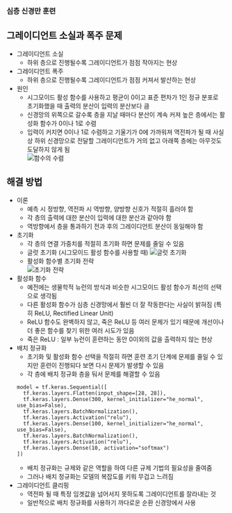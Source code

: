 ### 심층 신경만 훈련

## 그레이디언트 소실과 폭주 문제
- 그레이디언트 소실
  - 하위 층으로 진행될수록 그레이디언트가 점점 작아지는 현상
- 그레이디언트 폭주
  - 하위 층으로 진행될수록 그레이디언트가 점점 커져서 발산하는 현상
- 원인
  - 시그모이드 활성 함수를 사용하고 평균이 0이고 표준 편차가 1인 정규 분포로 초기화했을 때 출력의 분산이 입력의 분산보다 큼
  - 신경망의 위쪽으로 갈수록 층을 지날 때마다 분산이 계속 커져 높은 층에서는 활성화 함수가 0이나 1로 수렴
  - 입력이 커지면 0이나 1로 수렴하고 기울기가 0에 가까워져 역전파가 될 때 사실상 하위 신경망으로 전달할 그레이디언트가 거의 없고 아래쪽 층에는 아무것도 도달하지 않게 됨   
![함수의 수렴](https://velog.velcdn.com/images/kyungmin1029/post/def9ea6a-4ba6-4b14-9850-2e6e9c166355/image.png)

## 해결 방법
- 이론
  - 예측 시 정방향, 역전파 시 역방향, 양방향 신호가 적절히 흘러야 함
  - 각 층의 출력에 대한 분산이 입력에 대한 분산과 같아야 함
  - 역방향에서 층을 통과하기 전과 후의 그레이디언트 분산이 동일해야 함
- 초기화
  - 각 층의 연결 가중치를 적절히 초기화 하면 문제를 줄일 수 있음
  - 글럿 초기화 (시그모이드 활성 함수를 사용할 때)
![글럿 초기화](https://velog.velcdn.com/images/kyungmin1029/post/3a137164-be17-4271-81b0-bfc9f31e8a95/image.png)
  - 활성화 함수별 초기화 전략   
![초기화 전략](https://velog.velcdn.com/images/kyungmin1029/post/9d13fc2e-b393-41b8-89ba-810942ba5e7c/image.png)
- 활성화 함수
  - 예전에는 생물학적 뉴런의 방식과 비슷한 시그모이드 활성 함수가 최선의 선택으로 생각됨
  - 다른 활성화 함수가 심층 신경망에서 훨씬 더 잘 작동한다는 사실이 밝혀짐 (특히 ReLU, Rectified Linear Unit)
  - ReLU 함수도 완벽하지 않고, 죽은 ReLU 등 여러 문제가 있기 때문에 개선이나 더 좋은 함수를 찾기 위한 여러 시도가 있음
  - 죽은 ReLU : 일부 뉴런이 훈련하는 동안 0이외의 값을 출력하지 않는 현상
- 배치 정규화
  - 초기화 및 활성화 함수 선택을 적절히 하면 훈련 초기 단계에 문제를 줄일 수 있지만 훈련이 진행되다 보면 다시 문제가 발생할 수 있음
  - 각 층에 배치 정규화 층을 둬서 문제를 해결할 수 있음
  ```
  model = tf.keras.Sequential([
    tf.keras.layers.Flatten(input_shape=[28, 28]),
    tf.keras.layers.Dense(300, kernel_initializer="he_normal", use_bias=False),
    tf.keras.layers.BatchNormalization(),
    tf.keras.layers.Activation("relu"),
    tf.keras.layers.Dense(100, kernel_initializer="he_normal", use_bias=False),
    tf.keras.layers.BatchNormalization(),
    tf.keras.layers.Activation("relu"),
    tf.keras.layers.Dense(10, activation="softmax")
  ])
  ```
  - 배치 정규화는 규제와 같은 역할을 하여 다른 규제 기법의 필요성을 줄여줌
  - 그러나 배치 정규화는 모델의 복잡도를 키워 무겁고 느려짐
- 그레이디언트 클리핑
  - 역전파 될 때 특정 임곗값을 넘어서지 못하도록 그레이디언트를 잘라내는 것
  - 일반적으로 배치 정규화를 사용하기 까다로운 순환 신경망에서 사용
